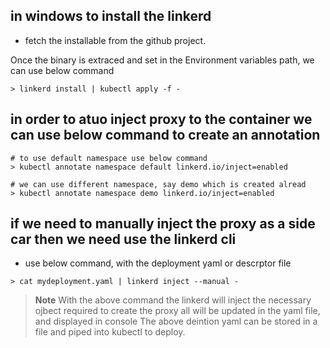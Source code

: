 ## in windows to install the linkerd
 - fetch the installable from the github project.

Once the binary is extraced and set in the Environment variables path, we can use below command
```
> linkerd install | kubectl apply -f -
```

## in order to atuo inject proxy to the container we can use below command to create an annotation

```
# to use default namespace use below command
> kubectl annotate namespace default linkerd.io/inject=enabled

# we can use different namespace, say demo which is created alread
> kubectl annotate namespace demo linkerd.io/inject=enabled
```

## if we need to manually inject the proxy as a side car then we need use the linkerd cli
 - use below command, with the deployment yaml or descrptor file
```
> cat mydeployment.yaml | linkerd inject --manual - 
```

> **Note** 
>  With the above command the linkerd will inject the necessary ojbect required to create the proxy
>  all will be updated in the yaml file, and displayed in console
>  The above deintion yaml can be stored in a file and piped into kubectl to deploy.
